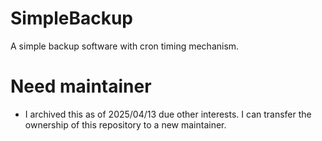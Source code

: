 # SimpleBackup
A simple backup software with cron timing mechanism.

# Need maintainer
* I archived this as of 2025/04/13 due other interests. I can transfer the ownership of this repository to a new maintainer.
